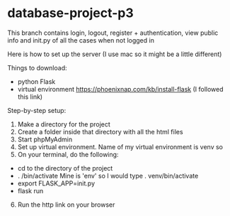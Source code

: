 # database-project-p3

This branch contains login, logout, register + authentication, view public info and init.py of all the cases when not logged in

Here is how to set up the server (I use mac so it might be a little different)

Things to download: 
- python Flask 
- virtual environment
https://phoenixnap.com/kb/install-flask (I followed this link)

Step-by-step setup:
1. Make a directory for the project
2. Create a folder inside that directory with all the html files
3. Start phpMyAdmin
4. Set up virtual environment. Name of my virtual environment is venv so
5. On your terminal, do the following: 
  - cd to the directory of the project
  - . <name of your virtual env>/bin/activate
  Mine is 'env' so I would type . venv/bin/activate
  - export FLASK_APP=init.py
  - flask run
6. Run the http link on your browser 
